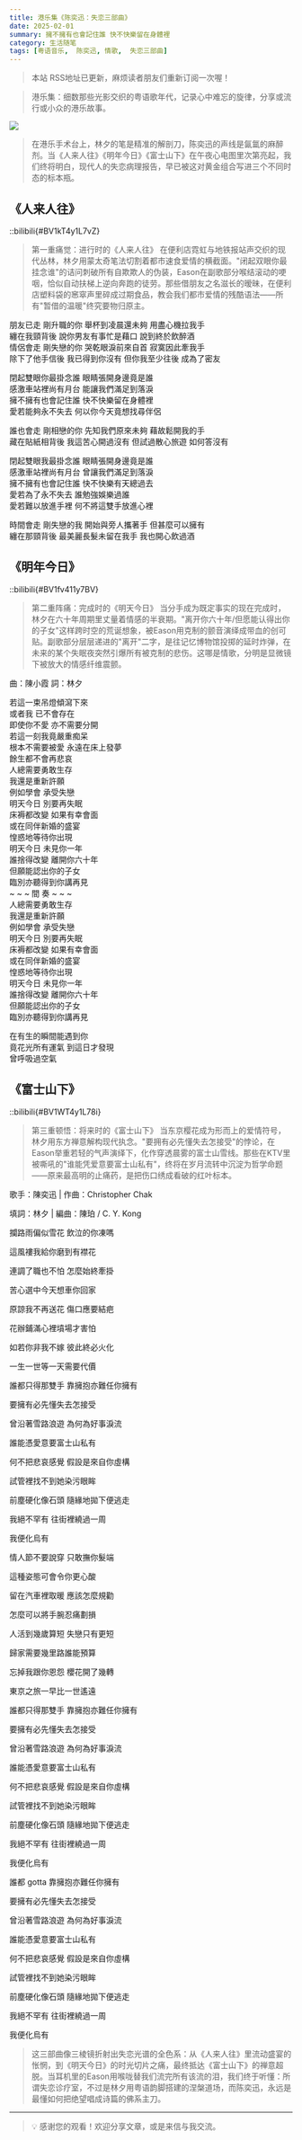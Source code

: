 ```yaml
---
title: 港乐集《陈奕迅：失恋三部曲》
date: 2025-02-01
summary: 擁不擁有也會記住誰 快不快樂留在身體裡
category: 生活随笔
tags: [粤语音乐,  陈奕迅, 情歌,  失恋三部曲]
---
```


> 本站 RSS地址已更新，麻烦读者朋友们重新订阅一次喔！

> 港乐集：细数那些光影交织的粤语歌年代，记录心中难忘的旋律，分享或流行或小众的港乐故事。

![](https://blog-1259751088.cos.ap-shanghai.myqcloud.com/2025-02-01-12-29-08.png?imageSlim)

> 在港乐手术台上，林夕的笔是精准的解剖刀，陈奕迅的声线是氤氲的麻醉剂。当《人来人往》《明年今日》《富士山下》在午夜心电图里次第亮起，我们终将明白，现代人的失恋病理报告，早已被这对黄金组合写进三个不同时态的标本瓶。

## 《人来人往》

::bilibili{#BV1kT4y1L7vZ}

> 第一重痛觉：进行时的《人来人往》
> 在便利店霓虹与地铁报站声交织的现代丛林，林夕用蒙太奇笔法切割着都市速食爱情的横截面。"闭起双眼你最挂念谁"的诘问刺破所有自欺欺人的伪装，Eason在副歌部分喉结滚动的哽咽，恰似自动扶梯上逆向奔跑的徒劳。那些借朋友之名滋长的暧昧，在便利店塑料袋的窸窣声里碎成过期食品，教会我们都市爱情的残酷语法——所有"暂借的温暖"终究要物归原主。

朋友已走 剛升職的你 舉杯到凌晨還未夠 用盡心機拉我手  
纏在我頸背後 說你男友有事忙是藉口 說到終於飲醉酒  
情侶會走 剛失戀的你 哭乾眼淚前來自首 寂寞因此牽我手  
除下了他手信後 我已得到你沒有 但你我至少往後 成為了密友  
  
  
閉起雙眼你最掛念誰 眼睛張開身邊竟是誰  
感激車站裡尚有月台 能讓我們滿足到落淚  
擁不擁有也會記住誰 快不快樂留在身體裡  
愛若能夠永不失去 何以你今天竟想找尋伴侶  
  
  
誰也會走 剛相戀的你 先知我們原來未夠 藉故鬆開我的手  
藏在貼紙相背後 我這苦心開過沒有 但試過散心旅遊 如何答沒有  
  
  
閉起雙眼我最掛念誰 眼睛張開身邊竟是誰  
感激車站裡尚有月台 曾讓我們滿足到落淚  
擁不擁有也會記住誰 快不快樂有天總過去  
愛若為了永不失去 誰勉強娛樂過誰  
愛若難以放進手裡 何不將這雙手放進心裡  
  
  
時間會走 剛失戀的我 開始與旁人攜著手 但甚麼可以擁有  
纏在那頸背後 最美麗長髮未留在我手 我也開心飲過酒

## 《明年今日》

::bilibili{#BV1fv411y7BV}

> 第二重阵痛：完成时的《明天今日》
> 当分手成为既定事实的现在完成时，林夕在六十年周期里丈量着情感的半衰期。"离开你六十年/但愿能认得出你的子女"这样跨时空的荒诞想象，被Eason用克制的颤音演绎成带血的创可贴。副歌部分层层递进的"离开"二字，是往记忆博物馆投掷的延时炸弹，在未来的某个失眠夜突然引爆所有被克制的悲伤。这哪是情歌，分明是显微镜下被放大的情感纤维震颤。

曲：陳小霞 詞：林夕  
  
若這一束吊燈傾瀉下來  
或者我 已不會存在  
即使你不愛 亦不需要分開  
若這一刻我竟嚴重痴呆  
根本不需要被愛 永遠在床上發夢  
餘生都不會再悲哀  
人總需要勇敢生存  
我還是重新許願  
例如學會 承受失戀  
明天今日 別要再失眠  
床褥都改變 如果有幸會面  
或在同伴新婚的盛宴  
惶惑地等待你出現  
明天今日 未見你一年  
誰捨得改變 離開你六十年  
但願能認出你的子女  
臨別亦聽得到你講再見  
~ ~ ~ 間 奏 ~ ~ ~  
人總需要勇敢生存  
我還是重新許願  
例如學會 承受失戀  
明天今日 別要再失眠  
床褥都改變 如果有幸會面  
或在同伴新婚的盛宴  
惶惑地等待你出現  
明天今日 未見你一年  
誰捨得改變 離開你六十年  
但願能認出你的子女  
臨別亦聽得到你講再見  
  
在有生的瞬間能遇到你  
竟花光所有運氣 到這日才發現  
曾呼吸過空氣

## 《富士山下》

::bilibili{#BV1WT4y1L78i}

> 第三重顿悟：将来时的《富士山下》
> 当东京樱花成为形而上的爱情符号，林夕用东方禅意解构现代执念。"要拥有必先懂失去怎接受"的悖论，在Eason举重若轻的气声演绎下，化作穿透晨雾的富士山雪线。那些在KTV里被嘶吼的"谁能凭爱意要富士山私有"，终将在岁月流转中沉淀为哲学命题——原来最高明的止痛药，是把伤口绣成看破的红叶标本。

歌手：陳奕迅 | 作曲：Christopher Chak  
  
填詞：林夕 | 編曲：陳珀 / C. Y. Kong  
  
攔路雨偏似雪花 飲泣的你凍嗎  
  
這風褸我給你磨到有襟花  
  
連調了職也不怕 怎麼始終牽掛  
  
苦心選中今天想車你回家  
  
原諒我不再送花 傷口應要結疤  
  
花辦鋪滿心裡墳場才害怕  
  
如若你非我不嫁 彼此終必火化  
  
一生一世等一天需要代價  
  
  
  
誰都只得那雙手 靠擁抱亦難任你擁有  
  
要擁有必先懂失去怎接受  
  
曾沿著雪路浪遊 為何為好事淚流  
  
誰能憑愛意要富士山私有  
  
何不把悲哀感覺 假設是來自你虛構  
  
試管裡找不到她染污眼眸  
  
前塵硬化像石頭 隨緣地拋下便逃走  
  
我絕不罕有 往街裡繞過一周  
  
我便化烏有  
  
  
  
情人節不要說穿 只敢撫你髮端  
  
這種姿態可會令你更心酸  
  
留在汽車裡取暖 應該怎麼規勸  
  
怎麼可以將手腕忍痛劃損  
  
人活到幾歲算短 失戀只有更短  
  
歸家需要幾里路誰能預算  
  
忘掉我跟你恩怨 櫻花開了幾轉  
  
東京之旅一早比一世遙遠  
  
  
  
誰都只得那雙手 靠擁抱亦難任你擁有  
  
要擁有必先懂失去怎接受  
  
曾沿著雪路浪遊 為何為好事淚流  
  
誰能憑愛意要富士山私有  
  
何不把悲哀感覺 假設是來自你虛構  
  
試管裡找不到她染污眼眸  
  
前塵硬化像石頭 隨緣地拋下便逃走  
  
我絕不罕有 往街裡繞過一周  
  
我便化烏有  
  
  
  
誰都 gotta 靠擁抱亦難任你擁有  
  
要擁有必先懂失去怎接受  
  
曾沿著雪路浪遊 為何為好事淚流  
  
誰能憑愛意要富士山私有  
  
何不把悲哀感覺 假設是來自你虛構  
  
試管裡找不到她染污眼眸  
  
前塵硬化像石頭 隨緣地拋下便逃走  
  
我絕不罕有 往街裡繞過一周  
  
我便化烏有


> 这三部曲像三棱镜折射出失恋光谱的全色系：从《人来人往》里流动盛宴的怅惘，到《明天今日》的时光切片之痛，最终抵达《富士山下》的禅意超脱。当耳机里的Eason用喉咙替我们流完所有该流的泪，我们终于听懂：所谓失恋诊疗室，不过是林夕用粤语韵脚搭建的涅槃道场，而陈奕迅，永远是最懂如何把绝望唱成诗篇的佛系主刀。

---

> 💡 感谢您的观看！欢迎分享文章，或是来信与我交流。